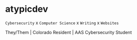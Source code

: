 # atypicdev 
`Cybersecurity` x `Computer Science` x `Writing` x `Websites`

They/Them | Colorado Resident | AAS Cybersecurity Student
